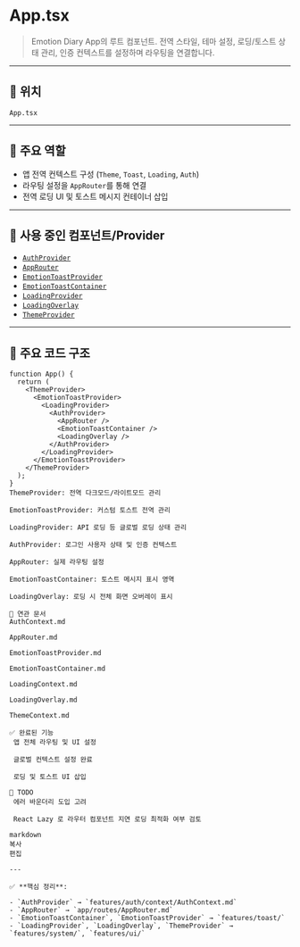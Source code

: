# App.tsx

> Emotion Diary App의 루트 컴포넌트. 전역 스타일, 테마 설정, 로딩/토스트 상태 관리, 인증 컨텍스트를 설정하며 라우팅을 연결합니다.

---

## 📁 위치
`App.tsx`

---

## 🧩 주요 역할

- 앱 전역 컨텍스트 구성 (`Theme`, `Toast`, `Loading`, `Auth`)
- 라우팅 설정을 `AppRouter`를 통해 연결
- 전역 로딩 UI 및 토스트 메시지 컨테이너 삽입

---

## 🧱 사용 중인 컴포넌트/Provider

- [`AuthProvider`](./features/auth/context/AuthContext.tsx.md)
- [`AppRouter`](./app/routes/AppRouter.md)
- [`EmotionToastProvider`](./features/toast/context/EmotionToastProvider.tsx.md)
- [`EmotionToastContainer`](./features/toast/components/EmotionToastContainer.tsx.md)
- [`LoadingProvider`](./features/system/context/LoadingContext.tsx.md)
- [`LoadingOverlay`](./features/ui/components/LoadingOverlay.tsx.md)
- [`ThemeProvider`](./features/system/context/ThemeContext.tsx.md)

---

## 📜 주요 코드 구조

```tsx
function App() {
  return (
    <ThemeProvider>
      <EmotionToastProvider>
        <LoadingProvider>
          <AuthProvider>
            <AppRouter />
            <EmotionToastContainer />
            <LoadingOverlay />
          </AuthProvider>
        </LoadingProvider>
      </EmotionToastProvider>
    </ThemeProvider>
  );
}
ThemeProvider: 전역 다크모드/라이트모드 관리

EmotionToastProvider: 커스텀 토스트 전역 관리

LoadingProvider: API 로딩 등 글로벌 로딩 상태 관리

AuthProvider: 로그인 사용자 상태 및 인증 컨텍스트

AppRouter: 실제 라우팅 설정

EmotionToastContainer: 토스트 메시지 표시 영역

LoadingOverlay: 로딩 시 전체 화면 오버레이 표시

🔗 연관 문서
AuthContext.md

AppRouter.md

EmotionToastProvider.md

EmotionToastContainer.md

LoadingContext.md

LoadingOverlay.md

ThemeContext.md

✅ 완료된 기능
 앱 전체 라우팅 및 UI 설정

 글로벌 컨텍스트 설정 완료

 로딩 및 토스트 UI 삽입

📌 TODO
 에러 바운더리 도입 고려

 React Lazy 로 라우터 컴포넌트 지연 로딩 최적화 여부 검토

markdown
복사
편집

---

✅ **핵심 정리**:

- `AuthProvider` → `features/auth/context/AuthContext.md`
- `AppRouter` → `app/routes/AppRouter.md`
- `EmotionToastContainer`, `EmotionToastProvider` → `features/toast/`
- `LoadingProvider`, `LoadingOverlay`, `ThemeProvider` → `features/system/`, `features/ui/`
